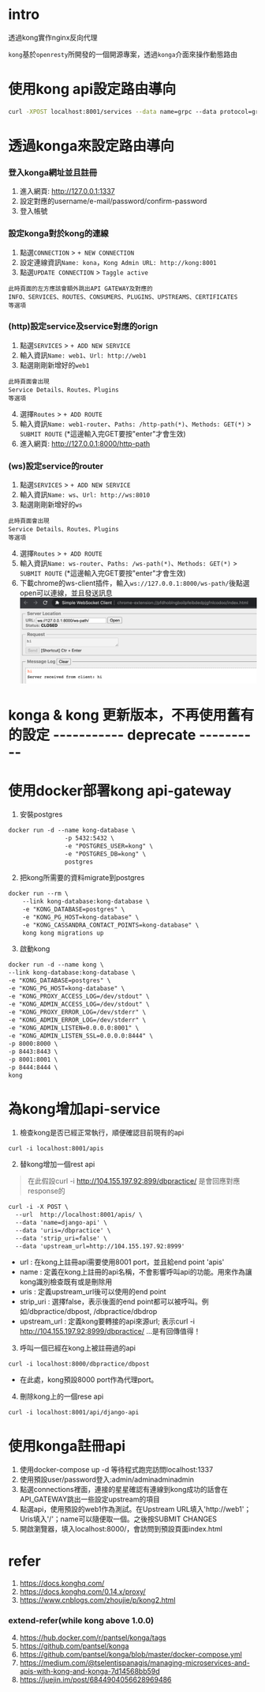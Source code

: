 # intro
透過kong實作nginx反向代理

`kong`基於`openresty`所開發的一個開源專案，透過`konga`介面來操作動態路由

# 使用kong api設定路由導向

```bash
curl -XPOST localhost:8001/services --data name=grpc --data protocol=grpc --data host=localhost --data port=50051
```

# 透過konga來設定路由導向
### 登入konga網址並且註冊
1. 進入網頁: http://127.0.0.1:1337
2. 設定對應的username/e-mail/password/confirm-password
3. 登入帳號


### 設定konga對於kong的連線
1. 點選`CONNECTION` > `+ NEW CONNECTION`
2. 設定連線資訊`Name: kona`，`Kong Admin URL: http://kong:8001`
3. 點選`UPDATE CONNECTION` > `Taggle active`
```
此時頁面的左方應該會額外跳出API GATEWAY及對應的
INFO、SERVICES、ROUTES、CONSUMERS、PLUGINS、UPSTREAMS、CERTIFICATES
等選項
```

### (http)設定service及service對應的orign
1. 點選`SERVICES` > `+ ADD NEW SERVICE`
2. 輸入資訊`Name: web1`、`Url: http://web1`
3. 點選剛剛新增好的`web1`
```
此時頁面會出現
Service Details、Routes、Plugins
等選項
```
4. 選擇`Routes` > `+ ADD ROUTE`
5. 輸入資訊`Name: web1-router`、`Paths: /http-path(*)`、`Methods: GET(*)` > `SUBMIT ROUTE`
(*這邊輸入完GET要按"enter"才會生效)
6. 進入網頁: http://127.0.0.1:8000/http-path



### (ws)設定service的router
1. 點選`SERVICES` > `+ ADD NEW SERVICE`
2. 輸入資訊`Name: ws`、`Url: http://ws:8010`
3. 點選剛剛新增好的`ws`
```
此時頁面會出現
Service Details、Routes、Plugins
等選項
```
4. 選擇`Routes` > `+ ADD ROUTE`
5. 輸入資訊`Name: ws-router`、`Paths: /ws-path(*)`、`Methods: GET(*)` > `SUBMIT ROUTE`
(*這邊輸入完GET要按"enter"才會生效)
6. 下載chrome的ws-client插件，輸入`ws://127.0.0.1:8000/ws-path/`後點選open可以連線，並且發送訊息
![image](./ws-client.png)



# konga & kong 更新版本，不再使用舊有的設定 ----------- deprecate ----------
# 使用docker部署kong api-gateway
1. 安裝postgres
```shell
docker run -d --name kong-database \
                -p 5432:5432 \
                -e "POSTGRES_USER=kong" \
                -e "POSTGRES_DB=kong" \
                postgres
```

2. 把kong所需要的資料migrate到postgres
```shell
docker run --rm \
    --link kong-database:kong-database \
    -e "KONG_DATABASE=postgres" \
    -e "KONG_PG_HOST=kong-database" \
    -e "KONG_CASSANDRA_CONTACT_POINTS=kong-database" \
    kong kong migrations up
```

3. 啟動kong
```shell
docker run -d --name kong \
--link kong-database:kong-database \
-e "KONG_DATABASE=postgres" \
-e "KONG_PG_HOST=kong-database" \
-e "KONG_PROXY_ACCESS_LOG=/dev/stdout" \
-e "KONG_ADMIN_ACCESS_LOG=/dev/stdout" \
-e "KONG_PROXY_ERROR_LOG=/dev/stderr" \
-e "KONG_ADMIN_ERROR_LOG=/dev/stderr" \
-e "KONG_ADMIN_LISTEN=0.0.0.0:8001" \
-e "KONG_ADMIN_LISTEN_SSL=0.0.0.0:8444" \
-p 8000:8000 \
-p 8443:8443 \
-p 8001:8001 \
-p 8444:8444 \
kong
```
# 為kong增加api-service
1. 檢查kong是否已經正常執行，順便確認目前現有的api
```shell
curl -i localhost:8001/apis
```
2. 替kong增加一個rest api
> 在此假設curl -i http://104.155.197.92:899/dbpractice/ 是會回應對應response的
```shell
curl -i -X POST \
  --url  http://localhost:8001/apis/ \
  --data 'name=django-api' \
  --data 'uris=/dbpractice' \
  --data 'strip_uri=false' \
  --data 'upstream_url=http://104.155.197.92:8999'
```
- url : 在kong上註冊api需要使用8001 port，並且給end point 'apis'
- name : 定義在kong上註冊的api名稱，不會影響呼叫api的功能。用來作為讓kong識別檢查既有或是刪除用
- uris : 定義upstream_url後可以使用的end point
- strip_uri : 選擇false，表示後面的end point都可以被呼叫。例如/dbpractice/dbpost, /dbpractice/dbdrop
- upstream_url : 定義kong要轉接的api來源url; 表示curl -i http://104.155.197.92:8999/dbpractice/ ...是有回傳值得！

3. 呼叫一個已經在kong上被註冊過的api
```shell
curl -i localhost:8000/dbpractice/dbpost
```
- 在此處，kong預設8000 port作為代理port。

4. 刪除kong上的一個rese api
```shell
curl -i localhost:8001/api/django-api
```

# 使用konga註冊api
1. 使用docker-compose up -d 等待程式跑完訪問localhost:1337
2. 使用預設user/password登入:admin/adminadminadmin
3. 點選connections裡面，連接的星星確認有連線到kong成功的話會在API_GATEWAY跳出一些設定upstream的項目
4. 點選api，使用預設的web1作為測試。在Upstream URL填入'http://web1'；Uris填入'/'；name可以隨便取一個。之後按SUBMIT CHANGES
5. 開啟瀏覽器，填入localhost:8000/，會訪問到預設頁面index.html


# refer
1. https://docs.konghq.com/
2. https://docs.konghq.com/0.14.x/proxy/
3. https://www.cnblogs.com/zhoujie/p/kong2.html

### extend-refer(while kong above 1.0.0)
4. https://hub.docker.com/r/pantsel/konga/tags
5. https://github.com/pantsel/konga
6. https://github.com/pantsel/konga/blob/master/docker-compose.yml
7. https://medium.com/@tselentispanagis/managing-microservices-and-apis-with-kong-and-konga-7d14568bb59d
8. https://juejin.im/post/6844904056628969486